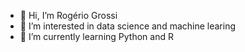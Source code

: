 - 👋 Hi, I’m Rogério Grossi
- 👀 I’m interested in data science and machine learing
- 🌱 I’m currently learning Python and R


<!---
rogeriogrossi/rogeriogrossi is a ✨ special ✨ repository because its `README.md` (this file) appears on your GitHub profile.
You can click the Preview link to take a look at your changes.
--->
